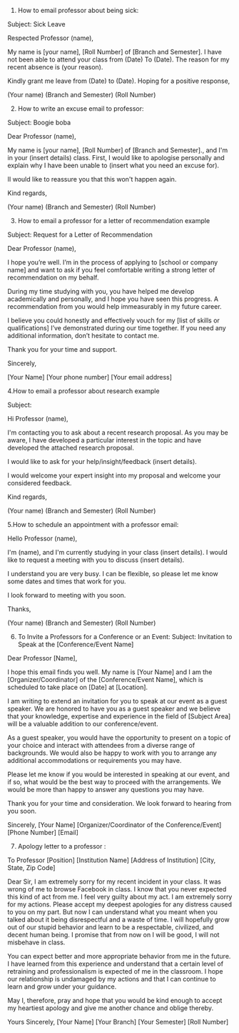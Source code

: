 1. How to email professor about being sick:

Subject: Sick Leave

Respected Professor (name), 

My name is [your name], [Roll Number] of [Branch and Semester].
I have not been able to attend your class from (Date) To (Date). The reason for my recent absence is (your reason).

Kindly grant me leave from (Date) to (Date).
Hoping for a positive response,

(Your name)
(Branch and Semester)
(Roll Number)

2. How to write an excuse email to professor:

Subject: Boogie boba 

Dear Professor (name), 

My name is [your name], [Roll Number] of [Branch and Semester]., and I'm in your (insert details) class. First, I would like to apologise personally and explain why I have been unable to (insert what you need an excuse for). 

II would like to reassure you that this won't happen again. 

Kind regards, 

(Your name)
(Branch and Semester)
(Roll Number)

3. How to email a professor for a letter of recommendation example

Subject: Request for a Letter of Recommendation 

Dear Professor (name), 

I hope you’re well. I’m in the process of applying to [school or company name] and want to ask if you feel comfortable writing a strong letter of recommendation on my behalf.

During my time studying with you, you have helped me develop academically and personally, and I hope you have seen this progress. A recommendation from you would help immeasurably in my future career. 

I believe you could honestly and effectively vouch for my [list of skills or qualifications] I’ve demonstrated during our time together. If you need any additional information, don’t hesitate to contact me. 

Thank you for your time and support.

Sincerely,

[Your Name]
[Your phone number]
[Your email address]

4.How to email a professor about research example

Subject: 

Hi Professor (name), 

I'm contacting you to ask about a recent research proposal. As you may be aware, I have developed a particular interest in the topic and have developed the attached research proposal. 

I would like to ask for your help/insight/feedback (insert details). 

I would welcome your expert insight into my proposal and welcome your considered feedback. 

Kind regards, 

(Your name)
(Branch and Semester)
(Roll Number)

5.How to schedule an appointment with a professor email: 

Hello Professor (name), 

I'm (name), and I'm currently studying in your class (insert details). I would like to request a meeting with you to discuss (insert details). 

I understand you are very busy. I can be flexible, so please let me know some dates and times that work for you. 

I look forward to meeting with you soon. 

Thanks, 

(Your name)
(Branch and Semester)
(Roll Number)

6. To Invite a Professors for a Conference or an Event:
Subject: Invitation to Speak at the [Conference/Event Name]

Dear Professor [Name],

I hope this email finds you well. My name is [Your Name] and I am the [Organizer/Coordinator] of the [Conference/Event Name], which is scheduled to take place on [Date] at [Location].

I am writing to extend an invitation for you to speak at our event as a guest speaker. We are honored to have you as a guest speaker and we believe that your knowledge, expertise and experience in the field of [Subject Area] will be a valuable addition to our conference/event.

As a guest speaker, you would have the opportunity to present on a topic of your choice and interact with attendees from a diverse range of backgrounds. We would also be happy to work with you to arrange any additional accommodations or requirements you may have.

Please let me know if you would be interested in speaking at our event, and if so, what would be the best way to proceed with the arrangements. We would be more than happy to answer any questions you may have.

Thank you for your time and consideration. We look forward to hearing from you soon.

Sincerely,
[Your Name]
[Organizer/Coordinator of the Conference/Event]
[Phone Number]
[Email]

7. Apology letter to a professor :

To
Professor
[Position]
[Institution Name]
[Address of Institution]
[City, State, Zip Code]

Dear Sir,
I am extremely sorry for my recent incident in your class. It was wrong of me to browse Facebook in class. I know that you never expected this kind of act from me. I feel very guilty about my act. I am extremely sorry for my actions. Please accept my deepest apologies for any distress caused to you on my part. But now I can understand what you meant when you talked about it being disrespectful and a waste of time. I will hopefully grow out of our stupid behavior and learn to be a respectable, civilized, and decent human being. I promise that from now on I will be good, I will not misbehave in class.

You can expect better and more appropriate behavior from me in the future. I have learned from this experience and understand that a certain level of retraining and professionalism is expected of me in the classroom. I hope our relationship is undamaged by my actions and that I can continue to learn and grow under your guidance.

May I, therefore, pray and hope that you would be kind enough to accept my heartiest apology and give me another chance and oblige thereby.

Yours Sincerely,
[Your Name]
[Your Branch]
[Your Semester]
[Roll Number]
